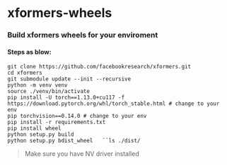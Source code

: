 # xformers-wheels

### Build xformers wheels for your enviroment
#### Steps as blow:  

`git clone https://github.com/facebookresearch/xformers.git`  
`cd xformers`  
`git submodule update --init --recursive`  
`python -m venv venv`  
`source ./venv/bin/activate`  
`pip install -U torch==1.13.0+cu117 -f https://download.pytorch.org/whl/torch_stable.html # change to your env`  
`pip torchvision==0.14.0 # change to your env`  
`pip install -r requirements.txt`  
`pip install wheel`  
`python setup.py build`  
`python setup.py bdist_wheel  
``ls ./dist/`  

> Make sure you have NV driver installed  